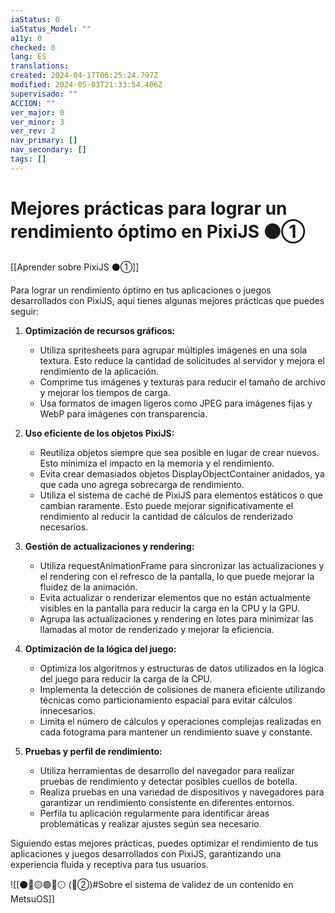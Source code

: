```yaml
---
iaStatus: 0
iaStatus_Model: ""
a11y: 0
checked: 0
lang: ES
translations: 
created: 2024-04-17T06:25:24.797Z
modified: 2024-05-03T21:33:54.406Z
supervisado: ""
ACCION: ""
ver_major: 0
ver_minor: 3
ver_rev: 2
nav_primary: []
nav_secondary: []
tags: []
---
```

# Mejores prácticas para lograr un rendimiento óptimo en PixiJS ⚫①

[[Aprender sobre PixiJS ⚫①]]

Para lograr un rendimiento óptimo en tus aplicaciones o juegos desarrollados con PixiJS, aquí tienes algunas mejores prácticas que puedes seguir:

1. **Optimización de recursos gráficos:**
   - Utiliza spritesheets para agrupar múltiples imágenes en una sola textura. Esto reduce la cantidad de solicitudes al servidor y mejora el rendimiento de la aplicación.
   - Comprime tus imágenes y texturas para reducir el tamaño de archivo y mejorar los tiempos de carga.
   - Usa formatos de imagen ligeros como JPEG para imágenes fijas y WebP para imágenes con transparencia.

2. **Uso eficiente de los objetos PixiJS:**
   - Reutiliza objetos siempre que sea posible en lugar de crear nuevos. Esto minimiza el impacto en la memoria y el rendimiento.
   - Evita crear demasiados objetos DisplayObjectContainer anidados, ya que cada uno agrega sobrecarga de rendimiento.
   - Utiliza el sistema de caché de PixiJS para elementos estáticos o que cambian raramente. Esto puede mejorar significativamente el rendimiento al reducir la cantidad de cálculos de renderizado necesarios.

3. **Gestión de actualizaciones y rendering:**
   - Utiliza requestAnimationFrame para sincronizar las actualizaciones y el rendering con el refresco de la pantalla, lo que puede mejorar la fluidez de la animación.
   - Evita actualizar o renderizar elementos que no están actualmente visibles en la pantalla para reducir la carga en la CPU y la GPU.
   - Agrupa las actualizaciones y rendering en lotes para minimizar las llamadas al motor de renderizado y mejorar la eficiencia.

4. **Optimización de la lógica del juego:**
   - Optimiza los algoritmos y estructuras de datos utilizados en la lógica del juego para reducir la carga de la CPU.
   - Implementa la detección de colisiones de manera eficiente utilizando técnicas como particionamiento espacial para evitar cálculos innecesarios.
   - Limita el número de cálculos y operaciones complejas realizadas en cada fotograma para mantener un rendimiento suave y constante.

5. **Pruebas y perfil de rendimiento:**
   - Utiliza herramientas de desarrollo del navegador para realizar pruebas de rendimiento y detectar posibles cuellos de botella.
   - Realiza pruebas en una variedad de dispositivos y navegadores para garantizar un rendimiento consistente en diferentes entornos.
   - Perfila tu aplicación regularmente para identificar áreas problemáticas y realizar ajustes según sea necesario.

Siguiendo estas mejores prácticas, puedes optimizar el rendimiento de tus aplicaciones y juegos desarrollados con PixiJS, garantizando una experiencia fluida y receptiva para tus usuarios.

![[⚫🔴🟡🟢🔵⚪ (🔴②)#Sobre el sistema de validez de un contenido en MetsuOS]]